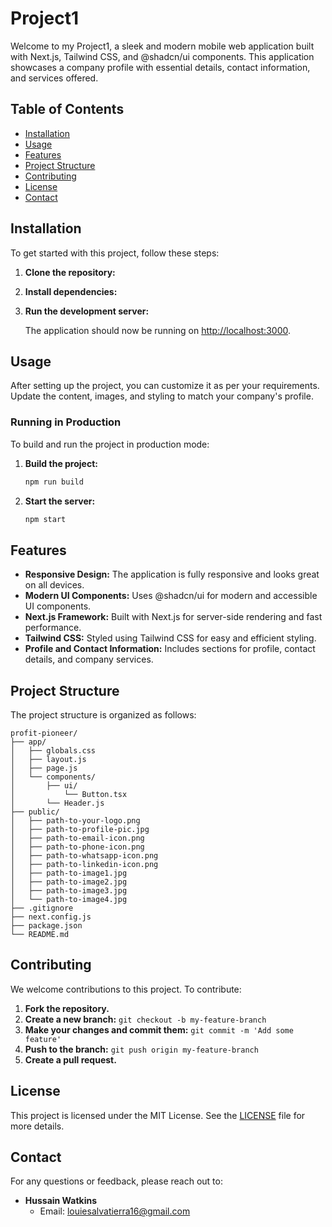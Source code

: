 # Project1

Welcome to my Project1, a sleek and modern mobile web application built with Next.js, Tailwind CSS, and @shadcn/ui components. This application showcases a company profile with essential details, contact information, and services offered.

## Table of Contents

- [Installation](#installation)
- [Usage](#usage)
- [Features](#features)
- [Project Structure](#project-structure)
- [Contributing](#contributing)
- [License](#license)
- [Contact](#contact)

## Installation

To get started with this project, follow these steps:

1. **Clone the repository:**

2. **Install dependencies:**


3. **Run the development server:**

    The application should now be running on [http://localhost:3000](http://localhost:3000).

## Usage

After setting up the project, you can customize it as per your requirements. Update the content, images, and styling to match your company's profile.

### Running in Production

To build and run the project in production mode:

1. **Build the project:**

    ```sh
    npm run build
    ```

2. **Start the server:**

    ```sh
    npm start
    ```

## Features

- **Responsive Design:** The application is fully responsive and looks great on all devices.
- **Modern UI Components:** Uses @shadcn/ui for modern and accessible UI components.
- **Next.js Framework:** Built with Next.js for server-side rendering and fast performance.
- **Tailwind CSS:** Styled using Tailwind CSS for easy and efficient styling.
- **Profile and Contact Information:** Includes sections for profile, contact details, and company services.

## Project Structure

The project structure is organized as follows:

```
profit-pioneer/
├── app/
│   ├── globals.css
│   ├── layout.js
│   ├── page.js
│   └── components/
│       ├── ui/
│           └── Button.tsx
│       └── Header.js
├── public/
│   ├── path-to-your-logo.png
│   ├── path-to-profile-pic.jpg
│   ├── path-to-email-icon.png
│   ├── path-to-phone-icon.png
│   ├── path-to-whatsapp-icon.png
│   ├── path-to-linkedin-icon.png
│   ├── path-to-image1.jpg
│   ├── path-to-image2.jpg
│   ├── path-to-image3.jpg
│   └── path-to-image4.jpg
├── .gitignore
├── next.config.js
├── package.json
└── README.md
```

## Contributing

We welcome contributions to this project. To contribute:

1. **Fork the repository.**
2. **Create a new branch:** `git checkout -b my-feature-branch`
3. **Make your changes and commit them:** `git commit -m 'Add some feature'`
4. **Push to the branch:** `git push origin my-feature-branch`
5. **Create a pull request.**

## License

This project is licensed under the MIT License. See the [LICENSE](LICENSE) file for more details.

## Contact

For any questions or feedback, please reach out to:

- **Hussain Watkins**
  - Email: [louiesalvatierra16@gmail.com](mailto:louiesalvatierra16@gmail.com)

